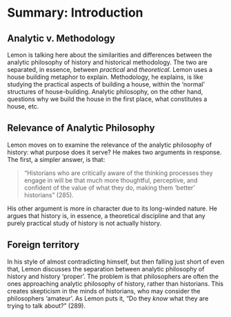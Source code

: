 # Summary: Introduction #

## Analytic v. Methodology ##

Lemon is talking here about the similarities and differences between the analytic philosophy of history and historical methodology. The two are separated, in essence, between *practical* and *theoretical*. Lemon uses a house building metaphor to explain. Methodology, he explains, is like studying the practical aspects of building a house, within the ‘normal’ structures of house-building. Analytic philosophy, on the other hand, questions why we build the house in the first place, what constitutes a house, etc.

## Relevance of Analytic Philosophy ##

Lemon moves on to examine the relevance of the analytic philosophy of history: what purpose does it serve? He makes two arguments in response. The first, a simpler answer, is that: 
>“Historians who are critically aware of the thinking processes they engage in will be that much more thoughtful, perceptive, and confident of the value of what they do, making them ‘better’ historians” (285).

His other argument is more in character due to its long-winded nature. He argues that history is, in essence, a theoretical discipline and that any purely practical study of history is not actually history.

## Foreign territory ##

In his style of almost contradicting himself, but then falling just short of even that, Lemon discusses the separation between analytic philosophy of history and history ‘proper’. The problem is that philosophers are often the ones approaching analytic philosophy of history, rather than historians. This creates skepticism in the minds of historians, who may consider the philosophers ‘amateur’. As Lemon puts it, “Do they *know* what they are trying to talk about?” (289).
